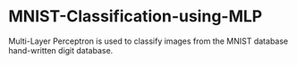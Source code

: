 # MNIST-Classification-using-MLP
Multi-Layer Perceptron is used to classify images from the MNIST database hand-written digit database.
